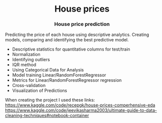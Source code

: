 <h1 align="center"> House prices 
<h3 align="center">House price prediction</h3>
Predicting the price of each house using descriptive analytics. Creating models, comparing and identifying the best predictive model.
<ul>
  <li>Descriptive statistics for quantitative columns for test/train</li>
  <li>Normalization</li>
  <li>Identifying outliers</li>
	<li>IQR method</li>
	<li>Using Categorical Data for Analysis</li>
	<li>Model training Linear/RandomForestRegressor</li>
	<li>Metrics for Linear/RandomForestRegressor regression</li>
	<li>Cross-validation</li>
	<li>Visualization of Predictions</li>
</ul>
When creating the project I used these links: <br>
<a href="https://example.com">https://www.kaggle.com/code/recepgk/house-prices-comperhensive-eda</a> <br>
<a href="https://example.com">https://www.kaggle.com/code/jeevikasharma2003/ultimate-guide-to-data-cleaning-techniques#notebook-container</a>
